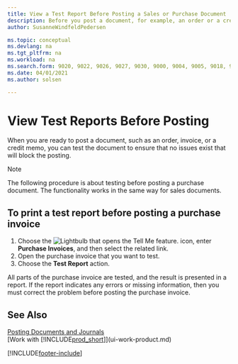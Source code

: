 ```yaml
---
title: View a Test Report Before Posting a Sales or Purchase Document
description: Before you post a document, for example, an order or a credit memo, you can test and review it to check for errors that might block posting.
author: SusanneWindfeldPedersen

ms.topic: conceptual
ms.devlang: na
ms.tgt_pltfrm: na
ms.workload: na
ms.search.form: 9020, 9022, 9026, 9027, 9030, 9000, 9004, 9005, 9018, 9006, 9007, 9010, 9016, 9017
ms.date: 04/01/2021
ms.author: solsen

---
```

# View Test Reports Before Posting
When you are ready to post a document, such as an order, invoice, or a credit memo, you can test the document to ensure that no issues exist that will block the posting.

> [!NOTE]  
>   The following procedure is about testing before posting a purchase document. The functionality works in the same way for sales documents.

## To print a test report before posting a purchase invoice
1. Choose the ![Lightbulb that opens the Tell Me feature.](media/ui-search/search_small.png "Tell me what you want to do") icon, enter **Purchase Invoices**, and then select the related link.
2. Open the purchase invoice that you want to test.
3. Choose the **Test Report** action.  

All parts of the purchase invoice are tested, and the result is presented in a report. If the report indicates any errors or missing information, then you must correct the problem before posting the purchase invoice.

## See Also
[Posting Documents and Journals](ui-post-documents-journals.md)  
[Work with [!INCLUDE[prod_short](includes/prod_short.md)]](ui-work-product.md)


[!INCLUDE[footer-include](includes/footer-banner.md)]
